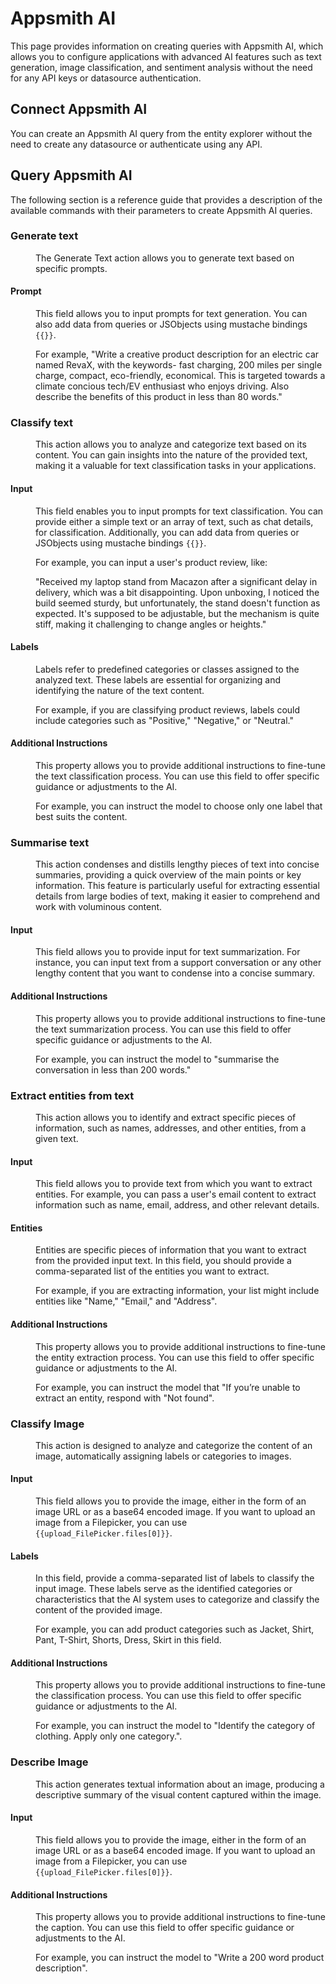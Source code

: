 # Appsmith AI

This page provides information on creating queries with Appsmith AI, which allows you to configure applications with advanced AI features such as text generation, image classification, and sentiment analysis without the need for any API keys or datasource authentication.


## Connect Appsmith AI

You can create an Appsmith AI query from the entity explorer without the need to create any datasource or authenticate using any API.

<ZoomImage
  src="/img/appsmith-ai-img.png" 
  alt="Anthropic Datasource"
  caption="Appsmith AI query"
/>



## Query Appsmith AI

The following section is a reference guide that provides a description of the available commands with their parameters to create Appsmith AI queries.



### Generate text 

<dd>

The Generate Text action allows you to generate text based on specific prompts.

</dd>

#### Prompt

<dd>

This field allows you to input prompts for text generation. You can also add data from queries or JSObjects using mustache bindings `{{}}`.

For example, "Write a creative product description for an electric car named RevaX, with the keywords- fast charging, 200 miles per single charge, compact, eco-friendly, economical. This is targeted towards a climate concious tech/EV enthusiast who enjoys driving. Also describe the benefits of this product in less than 80 words."



</dd>



### Classify text

<dd>

This action allows you to analyze and categorize text based on its content. You can gain insights into the nature of the provided text, making it a valuable for text classification tasks in your applications.

</dd>

#### Input


<dd>

This field enables you to input prompts for text classification. You can provide either a simple text or an array of text, such as chat details, for classification. Additionally, you can add data from queries or JSObjects using mustache bindings `{{}}`.

For example, you can input a user's product review, like:

"Received my laptop stand from Macazon after a significant delay in delivery, which was a bit disappointing. Upon unboxing, I noticed the build seemed sturdy, but unfortunately, the stand doesn't function as expected. It's supposed to be adjustable, but the mechanism is quite stiff, making it challenging to change angles or heights."

</dd>

#### Labels

<dd>

Labels refer to predefined categories or classes assigned to the analyzed text. These labels are essential for organizing and identifying the nature of the text content. 

For example, if you are classifying product reviews, labels could include categories such as "Positive," "Negative," or "Neutral."

</dd>

#### Additional Instructions

<dd>

This property allows you to provide additional instructions to fine-tune the text classification process. You can use this field to offer specific guidance or adjustments to the AI.

For example, you can instruct the model to choose only one label that best suits the content.

</dd>


### Summarise text

<dd>

This action condenses and distills lengthy pieces of text into concise summaries, providing a quick overview of the main points or key information. This feature is particularly useful for extracting essential details from large bodies of text, making it easier to comprehend and work with voluminous content.

</dd>

#### Input

<dd>

This field allows you to provide input for text summarization.  For instance, you can input text from a support conversation or any other lengthy content that you want to condense into a concise summary. 

</dd>


#### Additional Instructions

<dd>

This property allows you to provide additional instructions to fine-tune the text summarization process. You can use this field to offer specific guidance or adjustments to the AI.

For example, you can instruct the model to "summarise the conversation in less than 200 words."

</dd>


### Extract entities from text

<dd>

This action allows you to identify and extract specific pieces of information, such as names, addresses, and other entities, from a given text. 

</dd>

#### Input

<dd>

This field allows you to provide text from which you want to extract entities. For example, you can pass a user's email content to extract information such as name, email, address, and other relevant details.

</dd>



#### Entities

<dd>

Entities are specific pieces of information that you want to extract from the provided input text. In this field, you should provide a comma-separated list of the entities you want to extract. 

For example, if you are extracting information, your list might include entities like "Name," "Email," and "Address". 

</dd>

#### Additional Instructions

<dd>

This property allows you to provide additional instructions to fine-tune the entity extraction process. You can use this field to offer specific guidance or adjustments to the AI.

For example, you can instruct the model that "If you’re unable to extract an entity, respond with "Not found".

</dd>


### Classify Image

<dd>
 
This action is designed to analyze and categorize the content of an image, automatically assigning labels or categories to images.


</dd>

#### Input

<dd>

This field allows you to provide the image, either in the form of an image URL or as a base64 encoded image. If you want to upload an image from a Filepicker, you can use `{{upload_FilePicker.files[0]}}`.




</dd>


#### Labels

<dd>

In this field, provide a comma-separated list of labels to classify the input image. These labels serve as the identified categories or characteristics that the AI system uses to categorize and classify the content of the provided image.

For example, you can add product categories such as Jacket, Shirt, Pant, T-Shirt, Shorts, Dress, Skirt in this field. 
</dd>

#### Additional Instructions

<dd>

This property allows you to provide additional instructions to fine-tune the classification process. You can use this field to offer specific guidance or adjustments to the AI.

For example, you can instruct the model to "Identify the category of clothing. Apply only one category.".

</dd>

### Describe Image

<dd>
 
This action generates textual information about an image, producing a descriptive summary of the visual content captured within the image.

</dd>


#### Input

<dd>

This field allows you to provide the image, either in the form of an image URL or as a base64 encoded image. If you want to upload an image from a Filepicker, you can use `{{upload_FilePicker.files[0]}}`.




</dd>

#### Additional Instructions

<dd>

This property allows you to provide additional instructions to fine-tune the caption. You can use this field to offer specific guidance or adjustments to the AI.

For example, you can instruct the model to "Write a 200 word product description".

</dd>